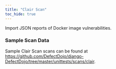 ```yaml
---
title: "Clair Scan"
toc_hide: true
---
```

Import JSON reports of Docker image vulnerabilities.

### Sample Scan Data
Sample Clair Scan scans can be found at https://github.com/DefectDojo/django-DefectDojo/tree/master/unittests/scans/clair.